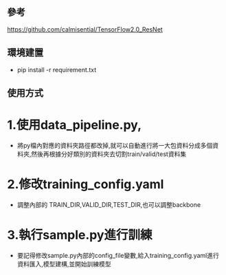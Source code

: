 ## 參考
https://github.com/calmisential/TensorFlow2.0_ResNet
## 環境建置
- pip install -r requirement.txt

## 使用方式
# 1.使用data_pipeline.py,
- 將py檔內對應的資料夾路徑都改掉,就可以自動進行將一大包資料分成多個資料夾,然後再根據分好類別的資料夾去切割train/valid/test資料集
# 2.修改training_config.yaml
- 調整內部的 TRAIN_DIR,VALID_DIR,TEST_DIR,也可以調整backbone
# 3.執行sample.py進行訓練
- 要記得修改sample.py內部的config_file變數,給入training_config.yaml進行資料匯入,模型建構,並開始訓練模型

